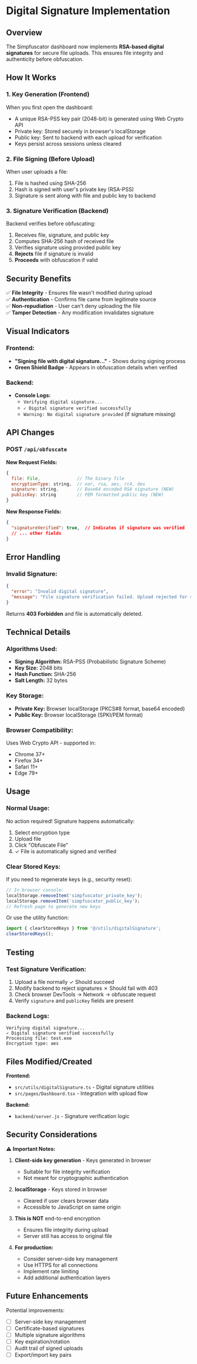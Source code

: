 # Digital Signature Implementation

## Overview
The Simpfuscator dashboard now implements **RSA-based digital signatures** for secure file uploads. This ensures file integrity and authenticity before obfuscation.

## How It Works

### 1. **Key Generation (Frontend)**
When you first open the dashboard:
- A unique RSA-PSS key pair (2048-bit) is generated using Web Crypto API
- Private key: Stored securely in browser's localStorage
- Public key: Sent to backend with each upload for verification
- Keys persist across sessions unless cleared

### 2. **File Signing (Before Upload)**
When user uploads a file:
1. File is hashed using SHA-256
2. Hash is signed with user's private key (RSA-PSS)
3. Signature is sent along with file and public key to backend

### 3. **Signature Verification (Backend)**
Backend verifies before obfuscating:
1. Receives file, signature, and public key
2. Computes SHA-256 hash of received file
3. Verifies signature using provided public key
4. **Rejects** file if signature is invalid
5. **Proceeds** with obfuscation if valid

## Security Benefits

✅ **File Integrity** - Ensures file wasn't modified during upload  
✅ **Authentication** - Confirms file came from legitimate source  
✅ **Non-repudiation** - User can't deny uploading the file  
✅ **Tamper Detection** - Any modification invalidates signature  

## Visual Indicators

### Frontend:
- **"Signing file with digital signature..."** - Shows during signing process
- **Green Shield Badge** - Appears in obfuscation details when verified

### Backend:
- **Console Logs:**
  - `Verifying digital signature...`
  - `✓ Digital signature verified successfully`
  - `Warning: No digital signature provided` (if signature missing)

## API Changes

### POST `/api/obfuscate`
**New Request Fields:**
```javascript
{
  file: File,              // The binary file
  encryptionType: string,  // xor, rsa, aes, rc4, des
  signature: string,       // Base64 encoded RSA signature (NEW)
  publicKey: string        // PEM formatted public key (NEW)
}
```

**New Response Fields:**
```json
{
  "signatureVerified": true,  // Indicates if signature was verified
  // ... other fields
}
```

## Error Handling

### Invalid Signature:
```json
{
  "error": "Invalid digital signature",
  "message": "File signature verification failed. Upload rejected for security reasons."
}
```

Returns **403 Forbidden** and file is automatically deleted.

## Technical Details

### Algorithms Used:
- **Signing Algorithm:** RSA-PSS (Probabilistic Signature Scheme)
- **Key Size:** 2048 bits
- **Hash Function:** SHA-256
- **Salt Length:** 32 bytes

### Key Storage:
- **Private Key:** Browser localStorage (PKCS#8 format, base64 encoded)
- **Public Key:** Browser localStorage (SPKI/PEM format)

### Browser Compatibility:
Uses Web Crypto API - supported in:
- Chrome 37+
- Firefox 34+
- Safari 11+
- Edge 79+

## Usage

### Normal Usage:
No action required! Signature happens automatically:
1. Select encryption type
2. Upload file
3. Click "Obfuscate File"
4. ✓ File is automatically signed and verified

### Clear Stored Keys:
If you need to regenerate keys (e.g., security reset):
```javascript
// In browser console:
localStorage.removeItem('simpfuscator_private_key');
localStorage.removeItem('simpfuscator_public_key');
// Refresh page to generate new keys
```

Or use the utility function:
```javascript
import { clearStoredKeys } from '@/utils/digitalSignature';
clearStoredKeys();
```

## Testing

### Test Signature Verification:
1. Upload a file normally ✓ Should succeed
2. Modify backend to reject signatures ✗ Should fail with 403
3. Check browser DevTools → Network → obfuscate request
4. Verify `signature` and `publicKey` fields are present

### Backend Logs:
```
Verifying digital signature...
✓ Digital signature verified successfully
Processing file: test.exe
Encryption type: aes
```

## Files Modified/Created

**Frontend:**
- `src/utils/digitalSignature.ts` - Digital signature utilities
- `src/pages/Dashboard.tsx` - Integration with upload flow

**Backend:**
- `backend/server.js` - Signature verification logic

## Security Considerations

⚠️ **Important Notes:**

1. **Client-side key generation** - Keys generated in browser
   - Suitable for file integrity verification
   - Not meant for cryptographic authentication

2. **localStorage** - Keys stored in browser
   - Cleared if user clears browser data
   - Accessible to JavaScript on same origin

3. **This is NOT** end-to-end encryption
   - Ensures file integrity during upload
   - Server still has access to original file

4. **For production:**
   - Consider server-side key management
   - Use HTTPS for all connections
   - Implement rate limiting
   - Add additional authentication layers

## Future Enhancements

Potential improvements:
- [ ] Server-side key management
- [ ] Certificate-based signatures
- [ ] Multiple signature algorithms
- [ ] Key expiration/rotation
- [ ] Audit trail of signed uploads
- [ ] Export/import key pairs
